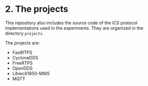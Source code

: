 # 2. The projects

This repository also includes the source code of the ICS protocol implementations used in the experiments. They are organized in the directory `projects`.

The projects are:
- FastRTPS
- CycloneDDS
- FreeRTPS
- OpenDDS
- Libiec61850-MMS
- MQTT
